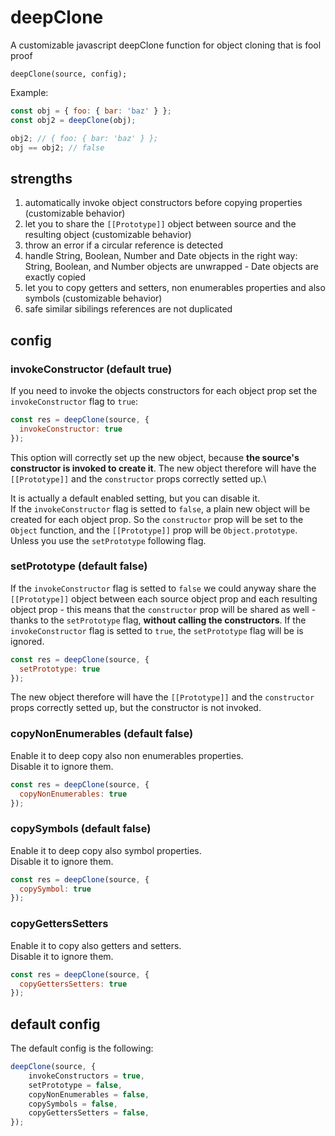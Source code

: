 # deepClone
A customizable javascript deepClone function for object cloning that is fool proof
```
deepClone(source, config);
```

Example:
```js
const obj = { foo: { bar: 'baz' } };
const obj2 = deepClone(obj);

obj2; // { foo: { bar: 'baz' } };
obj == obj2; // false
```

## strengths
1. automatically invoke object constructors before copying properties (customizable behavior)
2. let you to share the `[[Prototype]]` object between source and the resulting object (customizable behavior)
3. throw an error if a circular reference is detected
4. handle String, Boolean, Number and Date objects in the right way:  String, Boolean, and Number objects are unwrapped - Date objects are exactly copied
5. let you to copy getters and setters, non enumerables properties and also symbols (customizable behavior)
6. safe similar sibilings references are not duplicated

## config

### invokeConstructor (default true)
If you need to invoke the objects constructors for each object prop set the `invokeConstructor` flag to `true`:
```js
const res = deepClone(source, {
  invokeConstructor: true
});
```
This option will correctly set up the new object, because __the source's constructor is invoked to create it__. The new object therefore will have the `[[Prototype]]` and the `constructor` props correctly setted up.\

It is actually a default enabled setting, but you can disable it.\
If the `invokeConstructor` flag is setted to `false`, a plain new object will be created for each object prop. So the `constructor` prop will be set to the `Object` function, and the `[[Prototype]]` prop will be `Object.prototype`.\
Unless you use the `setPrototype` following flag.

### setPrototype (default false)
If the `invokeConstructor` flag is setted to `false` we could anyway share the `[[Prototype]]` object between each source object prop and each resulting object prop - this means that the `constructor` prop will be shared as well - thanks to the `setPrototype` flag, __without calling the constructors__.
If the `invokeConstructor` flag is setted to `true`, the `setPrototype` flag will be is ignored.

```js
const res = deepClone(source, {
  setPrototype: true
});
```

The new object therefore will have the `[[Prototype]]` and the `constructor` props correctly setted up, but the constructor is not invoked.

### copyNonEnumerables (default false)
Enable it to deep copy also non enumerables properties.\
Disable it to ignore them.
```js
const res = deepClone(source, {
  copyNonEnumerables: true
});
```

### copySymbols (default false)
Enable it to deep copy also symbol properties.\
Disable it to ignore them.
```js
const res = deepClone(source, {
  copySymbol: true
});
```

### copyGettersSetters
Enable it to copy also getters and setters.\
Disable it to ignore them.
```js
const res = deepClone(source, {
  copyGettersSetters: true
});
```

## default config
The default config is the following:
```js
deepClone(source, {
    invokeConstructors = true,
    setPrototype = false,
    copyNonEnumerables = false,
    copySymbols = false,
    copyGettersSetters = false,
});
```
